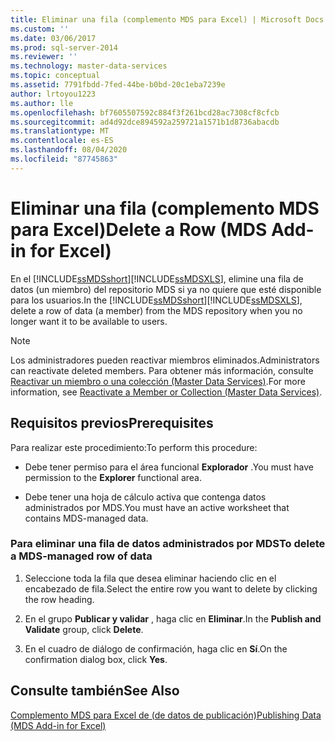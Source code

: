 ```yaml
---
title: Eliminar una fila (complemento MDS para Excel) | Microsoft Docs
ms.custom: ''
ms.date: 03/06/2017
ms.prod: sql-server-2014
ms.reviewer: ''
ms.technology: master-data-services
ms.topic: conceptual
ms.assetid: 7791fbdd-7fed-44be-b0bd-20c1eba7239e
author: lrtoyou1223
ms.author: lle
ms.openlocfilehash: bf7605507592c884f3f261bcd28ac7308cf8cfcb
ms.sourcegitcommit: ad4d92dce894592a259721a1571b1d8736abacdb
ms.translationtype: MT
ms.contentlocale: es-ES
ms.lasthandoff: 08/04/2020
ms.locfileid: "87745863"
---
```

# <a name="delete-a-row-mds-add-in-for-excel"></a><span data-ttu-id="ed42a-102">Eliminar una fila (complemento MDS para Excel)</span><span class="sxs-lookup"><span data-stu-id="ed42a-102">Delete a Row (MDS Add-in for Excel)</span></span>
  <span data-ttu-id="ed42a-103">En el [!INCLUDE[ssMDSshort](../../includes/ssmdsshort-md.md)][!INCLUDE[ssMDSXLS](../../includes/ssmdsxls-md.md)], elimine una fila de datos (un miembro) del repositorio MDS si ya no quiere que esté disponible para los usuarios.</span><span class="sxs-lookup"><span data-stu-id="ed42a-103">In the [!INCLUDE[ssMDSshort](../../includes/ssmdsshort-md.md)][!INCLUDE[ssMDSXLS](../../includes/ssmdsxls-md.md)], delete a row of data (a member) from the MDS repository when you no longer want it to be available to users.</span></span>  
  
> [!NOTE]  
>  <span data-ttu-id="ed42a-104">Los administradores pueden reactivar miembros eliminados.</span><span class="sxs-lookup"><span data-stu-id="ed42a-104">Administrators can reactivate deleted members.</span></span> <span data-ttu-id="ed42a-105">Para obtener más información, consulte [Reactivar un miembro o una colección &#40;Master Data Services&#41;](../reactivate-a-member-or-collection-master-data-services.md).</span><span class="sxs-lookup"><span data-stu-id="ed42a-105">For more information, see [Reactivate a Member or Collection &#40;Master Data Services&#41;](../reactivate-a-member-or-collection-master-data-services.md).</span></span>  
  
## <a name="prerequisites"></a><span data-ttu-id="ed42a-106">Requisitos previos</span><span class="sxs-lookup"><span data-stu-id="ed42a-106">Prerequisites</span></span>  
 <span data-ttu-id="ed42a-107">Para realizar este procedimiento:</span><span class="sxs-lookup"><span data-stu-id="ed42a-107">To perform this procedure:</span></span>  
  
-   <span data-ttu-id="ed42a-108">Debe tener permiso para el área funcional **Explorador** .</span><span class="sxs-lookup"><span data-stu-id="ed42a-108">You must have permission to the **Explorer** functional area.</span></span>  
  
-   <span data-ttu-id="ed42a-109">Debe tener una hoja de cálculo activa que contenga datos administrados por MDS.</span><span class="sxs-lookup"><span data-stu-id="ed42a-109">You must have an active worksheet that contains MDS-managed data.</span></span>  
  
### <a name="to-delete-a-mds-managed-row-of-data"></a><span data-ttu-id="ed42a-110">Para eliminar una fila de datos administrados por MDS</span><span class="sxs-lookup"><span data-stu-id="ed42a-110">To delete a MDS-managed row of data</span></span>  
  
1.  <span data-ttu-id="ed42a-111">Seleccione toda la fila que desea eliminar haciendo clic en el encabezado de fila.</span><span class="sxs-lookup"><span data-stu-id="ed42a-111">Select the entire row you want to delete by clicking the row heading.</span></span>  
  
2.  <span data-ttu-id="ed42a-112">En el grupo **Publicar y validar** , haga clic en **Eliminar**.</span><span class="sxs-lookup"><span data-stu-id="ed42a-112">In the **Publish and Validate** group, click **Delete**.</span></span>  
  
3.  <span data-ttu-id="ed42a-113">En el cuadro de diálogo de confirmación, haga clic en **Sí**.</span><span class="sxs-lookup"><span data-stu-id="ed42a-113">On the confirmation dialog box, click **Yes**.</span></span>  
  
## <a name="see-also"></a><span data-ttu-id="ed42a-114">Consulte también</span><span class="sxs-lookup"><span data-stu-id="ed42a-114">See Also</span></span>  
 [<span data-ttu-id="ed42a-115">Complemento MDS para Excel de &#40;de datos de publicación&#41;</span><span class="sxs-lookup"><span data-stu-id="ed42a-115">Publishing Data &#40;MDS Add-in for Excel&#41;</span></span>](overview-importing-data-from-excel-mds-add-in-for-excel.md)  
  
  
